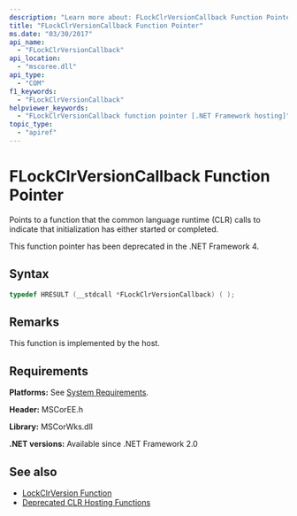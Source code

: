 ```yaml
---
description: "Learn more about: FLockClrVersionCallback Function Pointer"
title: "FLockClrVersionCallback Function Pointer"
ms.date: "03/30/2017"
api_name:
  - "FLockClrVersionCallback"
api_location:
  - "mscoree.dll"
api_type:
  - "COM"
f1_keywords:
  - "FLockClrVersionCallback"
helpviewer_keywords:
  - "FLockClrVersionCallback function pointer [.NET Framework hosting]"
topic_type:
  - "apiref"
---
```

# FLockClrVersionCallback Function Pointer

Points to a function that the common language runtime (CLR) calls to indicate that initialization has either started or completed.

 This function pointer has been deprecated in the .NET Framework 4.

## Syntax

```cpp
typedef HRESULT (__stdcall *FLockClrVersionCallback) ( );
```

## Remarks

 This function is implemented by the host.

## Requirements

 **Platforms:** See [System Requirements](../../../framework/get-started/system-requirements.md).

 **Header:** MSCorEE.h

 **Library:** MSCorWks.dll

 **.NET versions:** Available since .NET Framework 2.0

## See also

- [LockClrVersion Function](lockclrversion-function.md)
- [Deprecated CLR Hosting Functions](deprecated-clr-hosting-functions.md)
